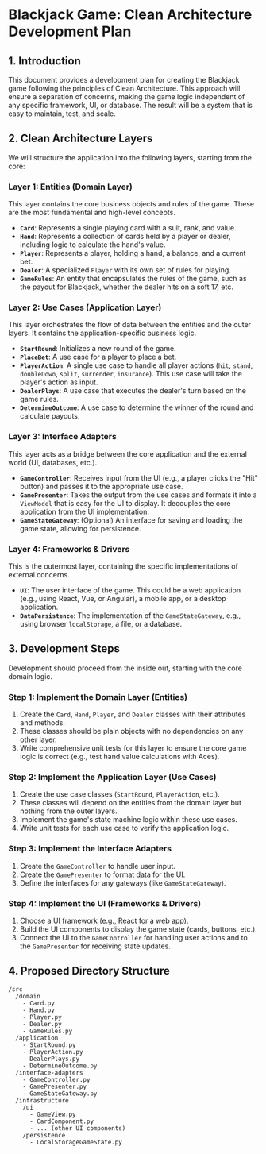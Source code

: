 # Blackjack Game: Clean Architecture Development Plan

## 1. Introduction

This document provides a development plan for creating the Blackjack game following the principles of Clean Architecture. This approach will ensure a separation of concerns, making the game logic independent of any specific framework, UI, or database. The result will be a system that is easy to maintain, test, and scale.

## 2. Clean Architecture Layers

We will structure the application into the following layers, starting from the core:

### Layer 1: Entities (Domain Layer)

This layer contains the core business objects and rules of the game. These are the most fundamental and high-level concepts.

*   **`Card`**: Represents a single playing card with a suit, rank, and value.
*   **`Hand`**: Represents a collection of cards held by a player or dealer, including logic to calculate the hand's value.
*   **`Player`**: Represents a player, holding a hand, a balance, and a current bet.
*   **`Dealer`**: A specialized `Player` with its own set of rules for playing.
*   **`GameRules`**: An entity that encapsulates the rules of the game, such as the payout for Blackjack, whether the dealer hits on a soft 17, etc.

### Layer 2: Use Cases (Application Layer)

This layer orchestrates the flow of data between the entities and the outer layers. It contains the application-specific business logic.

*   **`StartRound`**: Initializes a new round of the game.
*   **`PlaceBet`**: A use case for a player to place a bet.
*   **`PlayerAction`**: A single use case to handle all player actions (`hit`, `stand`, `doubleDown`, `split`, `surrender`, `insurance`). This use case will take the player's action as input.
*   **`DealerPlays`**: A use case that executes the dealer's turn based on the game rules.
*   **`DetermineOutcome`**: A use case to determine the winner of the round and calculate payouts.

### Layer 3: Interface Adapters

This layer acts as a bridge between the core application and the external world (UI, databases, etc.).

*   **`GameController`**: Receives input from the UI (e.g., a player clicks the "Hit" button) and passes it to the appropriate use case.
*   **`GamePresenter`**: Takes the output from the use cases and formats it into a `ViewModel` that is easy for the UI to display. It decouples the core application from the UI implementation.
*   **`GameStateGateway`**: (Optional) An interface for saving and loading the game state, allowing for persistence.

### Layer 4: Frameworks & Drivers

This is the outermost layer, containing the specific implementations of external concerns.

*   **`UI`**: The user interface of the game. This could be a web application (e.g., using React, Vue, or Angular), a mobile app, or a desktop application.
*   **`DataPersistence`**: The implementation of the `GameStateGateway`, e.g., using browser `localStorage`, a file, or a database.

## 3. Development Steps

Development should proceed from the inside out, starting with the core domain logic.

### Step 1: Implement the Domain Layer (Entities)

1.  Create the `Card`, `Hand`, `Player`, and `Dealer` classes with their attributes and methods.
2.  These classes should be plain objects with no dependencies on any other layer.
3.  Write comprehensive unit tests for this layer to ensure the core game logic is correct (e.g., test hand value calculations with Aces).

### Step 2: Implement the Application Layer (Use Cases)

1.  Create the use case classes (`StartRound`, `PlayerAction`, etc.).
2.  These classes will depend on the entities from the domain layer but nothing from the outer layers.
3.  Implement the game's state machine logic within these use cases.
4.  Write unit tests for each use case to verify the application logic.

### Step 3: Implement the Interface Adapters

1.  Create the `GameController` to handle user input.
2.  Create the `GamePresenter` to format data for the UI.
3.  Define the interfaces for any gateways (like `GameStateGateway`).

### Step 4: Implement the UI (Frameworks & Drivers)

1.  Choose a UI framework (e.g., React for a web app).
2.  Build the UI components to display the game state (cards, buttons, etc.).
3.  Connect the UI to the `GameController` for handling user actions and to the `GamePresenter` for receiving state updates.

## 4. Proposed Directory Structure

```
/src
  /domain
    - Card.py
    - Hand.py
    - Player.py
    - Dealer.py
    - GameRules.py
  /application
    - StartRound.py
    - PlayerAction.py
    - DealerPlays.py
    - DetermineOutcome.py
  /interface-adapters
    - GameController.py
    - GamePresenter.py
    - GameStateGateway.py
  /infrastructure
    /ui
      - GameView.py
      - CardComponent.py
      - ... (other UI components)
    /persistence
      - LocalStorageGameState.py
```
